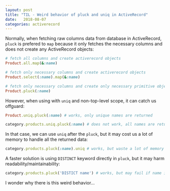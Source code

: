 ```yaml
---
layout: post
title: "TIL - Weird behavior of pluck and uniq in ActiveRecord"
date:   2018-08-07
categories: activerecord
---
```


Normally, when fetching raw columns data from database in ActiveRecord,
  `pluck` is prefered to `map` because it only fetches the necessary columns and
  does not create any ActiveRecord objects:

```ruby
# fetch all columns and create activerecord objects
Product.all.map(&:name)

# fetch only necessary columns and create activerecord objects
Product.select(:name).map(&:name)

# fetch only necessary columns and create only necessary primitive objects
Product.pluck(:name)
```

However, when using with `uniq` and non-top-level scope, it can catch us offguard:

```ruby
Product.uniq.pluck(:name) # works, only unique names are returned

category.products.uniq.pluck(:name) # does not work, all names are returned
```

In that case, we can use `uniq` after the `pluck`, but it may cost us a lot of
memory to handle all the returned data:

```ruby
category.products.pluck(:name).uniq # works, but waste a lot of memory to store redundant data
```

A faster solution is using `DISTINCT` keyword directly in `pluck`, but it may
harm readability/maintainability:

```ruby
category.products.pluck('DISTICT name') # works, but may fail if name is an aliased column
```

I wonder why there is this weird behavior...
